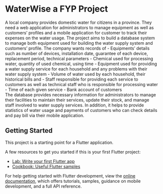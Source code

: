 # WaterWise a FYP Project
A local company provides domestic water for citizens in a province. They
need a web application for administrators to manage equipment as well as
customers’ profiles and a mobile application for customer to track their
expenses on the water usage.
The project aims to build a database system to manage both equipment used
for building the water supply system and customers’ profile.
The company wants records of - Equipments’ details such as number of devices, installation date,
guarantee of each device, replacement period, technical parameters - Chemical used for processing water, quantity of used chemical, using
time - Equipment used for providing a water supply service for each
household and any problems with their water supply system - Volume of water used by each household, their historical bills and  - Staff responsible for providing each service to customers as well as
technical staff who is responsible for processing water - Time of each given service - Bank account of customers  
The database provides necessary information for administrators to manage
their facilities to maintain their services, update their stock, and manage staff
involved to water supply services. In addition, it helps to provide statistics of
water usage and payments of customers who can check details and pay bill via
their mobile application.

## Getting Started

This project is a starting point for a Flutter application.

A few resources to get you started if this is your first Flutter project:

- [Lab: Write your first Flutter app](https://docs.flutter.dev/get-started/codelab)
- [Cookbook: Useful Flutter samples](https://docs.flutter.dev/cookbook)

For help getting started with Flutter development, view the
[online documentation](https://docs.flutter.dev/), which offers tutorials,
samples, guidance on mobile development, and a full API reference.



